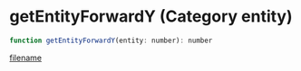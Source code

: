 # getEntityForwardY (Category entity)

```js
function getEntityForwardY(entity: number): number
```

[filename](getEntityForwardY_m.md ':include')